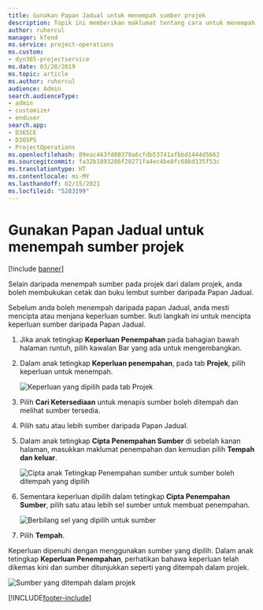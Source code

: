 ```yaml
---
title: Gunakan Papan Jadual untuk menempah sumber projek
description: Topik ini memberikan maklumat tentang cara untuk menempah sumber.
author: ruhercul
manager: kfend
ms.service: project-operations
ms.custom:
- dyn365-projectservice
ms.date: 03/28/2019
ms.topic: article
ms.author: ruhercul
audience: Admin
search.audienceType:
- admin
- customizer
- enduser
search.app:
- D365CE
- D365PS
- ProjectOperations
ms.openlocfilehash: 89eac463fd80378a6cfdb53741afbbd1444d5662
ms.sourcegitcommit: fa32b1893286f20271fa4ec4be8fc68bd135f53c
ms.translationtype: HT
ms.contentlocale: ms-MY
ms.lasthandoff: 02/15/2021
ms.locfileid: "5283199"
---
```

# <a name="use-the-schedule-board-to-book-project-resources"></a>Gunakan Papan Jadual untuk menempah sumber projek

[!include [banner](../includes/psa-now-project-operations.md)]

Selain daripada menempah sumber pada projek dari dalam projek, anda boleh membukukan cetak dan buku lembut sumber daripada Papan Jadual.

Sebelum anda boleh menempah daripada papan Jadual, anda mesti mencipta atau menjana keperluan sumber. Ikuti langkah ini untuk mencipta keperluan sumber daripada Papan Jadual.

1. Jika anak tetingkap **Keperluan Penempahan** pada bahagian bawah halaman runtuh, pilih kawalan Bar yang ada untuk mengembangkan.
2. Dalam anak tetingkap **Keperluan penempahan**, pada tab **Projek**, pilih keperluan untuk menempah.

    ![Keperluan yang dipilih pada tab Projek](media/Resource-Management-image73.png)

3. Pilih **Cari Ketersediaan** untuk menapis sumber boleh ditempah dan melihat sumber tersedia. 
4. Pilih satu atau lebih sumber daripada Papan Jadual. 
5. Dalam anak tetingkap **Cipta Penempahan Sumber** di sebelah kanan halaman, masukkan maklumat penempahan dan kemudian pilih **Tempah dan keluar**.

    ![Cipta anak Tetingkap Penempahan sumber untuk sumber boleh ditempah yang dipilih](media/Resource-Management-image74.png)

6. Sementara keperluan dipilih dalam tetingkap **Cipta Penempahan Sumber**, pilih satu atau lebih sel sumber untuk membuat penempahan.

    ![Berbilang sel yang dipilih untuk sumber](media/Resource-Management-image75.png)

7. Pilih **Tempah**.

Keperluan dipenuhi dengan menggunakan sumber yang dipilih. Dalam anak tetingkap **Keperluan Penempahan**, perhatikan bahawa keperluan telah dikemas kini dan sumber ditunjukkan seperti yang ditempah dalam projek.

![Sumber yang ditempah dalam projek](media/Resource-Management-image76.png)


[!INCLUDE[footer-include](../includes/footer-banner.md)]